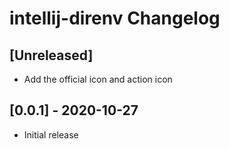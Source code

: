<!-- Keep a Changelog guide -> https://keepachangelog.com -->

# intellij-direnv Changelog

## [Unreleased]
- Add the official icon and action icon


## [0.0.1] - 2020-10-27
- Initial release
